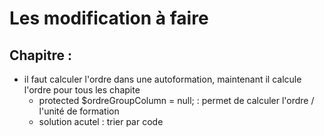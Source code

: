 # Les modification à faire 

## Chapitre : 

- il faut calculer l'ordre dans une autoformation, maintenant il calcule l'ordre pour tous les chapite 
  - protected $ordreGroupColumn = null; : permet de calculer l'ordre / l'unité de formation 
  - solution acutel : trier par code